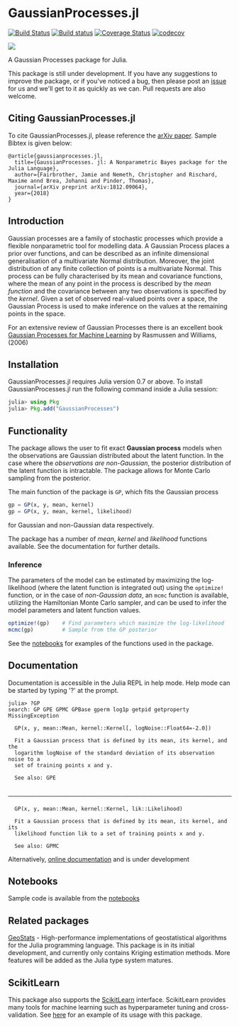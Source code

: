 # GaussianProcesses.jl
[![Build Status](https://travis-ci.org/STOR-i/GaussianProcesses.jl.png)](https://travis-ci.org/STOR-i/GaussianProcesses.jl)
[![Build status](https://ci.appveyor.com/api/projects/status/github/STOR-i/GaussianProcesses.jl?branch=master&svg=true)](https://ci.appveyor.com/project/STOR-i/gaussianprocesses-jl)
[![Coverage Status](https://coveralls.io/repos/github/STOR-i/GaussianProcesses.jl/badge.svg?branch=master)](https://coveralls.io/github/STOR-i/GaussianProcesses.jl?branch=master)
[![codecov](https://codecov.io/gh/STOR-i/GaussianProcesses.jl/branch/master/graph/badge.svg)](https://codecov.io/gh/STOR-i/GaussianProcesses.jl)

[![](https://img.shields.io/badge/docs-stable-blue.svg)](http://STOR-i.github.io/GaussianProcesses.jl/latest)

A Gaussian Processes package for Julia.

This package is still under development. If you have any suggestions to improve the package, or if you've noticed a bug, then please post an [issue](https://github.com/STOR-i/GaussianProcesses.jl/issues/new) for us and we'll get to it as quickly as we can. Pull requests are also welcome.


## Citing GaussianProcesses.jl

To cite GaussianProcesses.jl, please reference the [arXiv paper](https://arxiv.org/abs/1812.09064). Sample Bibtex is given below:

```
@article{gaussianprocesses.jl,
  title={GaussianProcesses. jl: A Nonparametric Bayes package for the Julia Language},
  author={Fairbrother, Jamie and Nemeth, Christopher and Rischard, Maxime annd Brea, Johanni and Pinder, Thomas},
  journal={arXiv preprint arXiv:1812.09064},
  year={2018}
}
```

## Introduction

Gaussian processes are a family of stochastic processes which provide a flexible nonparametric tool for modelling data. A Gaussian Process places a prior over functions, and can be described as an infinite dimensional generalisation of a multivariate Normal distribution. Moreover, the joint distribution of any finite collection of points is a multivariate Normal. This process can be fully characterised by its mean and covariance functions, where the mean of any point in the process is described by the *mean function* and the covariance between any two observations is specified by the *kernel*. Given a set of observed real-valued points over a space, the Gaussian Process is used to make inference on the values at the remaining points in the space.

For an extensive review of Gaussian Processes there is an excellent book [Gaussian Processes for Machine Learning](http://www.gaussianprocess.org/gpml/chapters/RW.pdf) by Rasmussen and Williams, (2006)

## Installation

GaussianProcesses.jl requires Julia version 0.7 or above. To install GaussianProcesses.jl run the following command inside a Julia session:

```julia
julia> using Pkg
julia> Pkg.add("GaussianProcesses")
```
## Functionality

The package allows the user to fit exact **Gaussian process** models when the observations are Gaussian distributed about the latent function. In the case where the *observations are non-Gaussian*, the posterior distribution of the latent function is intractable. The package allows for Monte Carlo sampling from the posterior.

The main function of the package is `GP`, which fits the Gaussian process
```julia
gp = GP(x, y, mean, kernel)
gp = GP(x, y, mean, kernel, likelihood)
```
for Gaussian and non-Gaussian data respectively.

The package has a number of *mean*, *kernel* and *likelihood* functions available. See the documentation for further details.

### Inference

The parameters of the model can be estimated by maximizing the log-likelihood (where the latent function is integrated out) using the `optimize!` function, or in the case of *non-Gaussian data*, an `mcmc` function is available, utilizing the Hamiltonian Monte Carlo sampler, and can be used to infer the model parameters and latent function values.
```julia
optimize!(gp)    # Find parameters which maximize the log-likelihood
mcmc(gp)         # Sample from the GP posterior
```
See the [notebooks](https://github.com/STOR-i/GaussianProcesses.jl/tree/master/notebooks) for examples of the functions used in the package.

## Documentation

Documentation is accessible in the Julia REPL in help mode. Help mode can be started by typing '?' at the prompt.

```
julia> ?GP
search: GP GPE GPMC GPBase gperm log1p getpid getproperty MissingException

  GP(x, y, mean::Mean, kernel::Kernel[, logNoise::Float64=-2.0])

  Fit a Gaussian process that is defined by its mean, its kernel, and the
  logarithm logNoise of the standard deviation of its observation noise to a
  set of training points x and y.

  See also: GPE

  ────────────────────────────────────────────────────────────────────────────

  GP(x, y, mean::Mean, kernel::Kernel, lik::Likelihood)

  Fit a Gaussian process that is defined by its mean, its kernel, and its
  likelihood function lik to a set of training points x and y.

  See also: GPMC
```

Alternatively, [online documentation](http://stor-i.github.io/GaussianProcesses.jl/latest/index.html) and is under development

## Notebooks

Sample code is available from the [notebooks](https://github.com/STOR-i/GaussianProcesses.jl/tree/master/notebooks)

## Related packages

[GeoStats](https://github.com/juliohm/GeoStats.jl) - High-performance implementations of geostatistical algorithms for the Julia programming language. This package is in its initial development, and currently only contains Kriging estimation methods. More features will be added as the Julia type system matures.

## ScikitLearn

This package also supports the [ScikitLearn](https://github.com/cstjean/ScikitLearn.jl) interface. ScikitLearn provides many tools for machine learning such as hyperparameter tuning and cross-validation. See [here](https://github.com/cstjean/ScikitLearn.jl/blob/master/examples/Gaussian_Processes_Julia.ipynb) for an example of its usage with this package.
